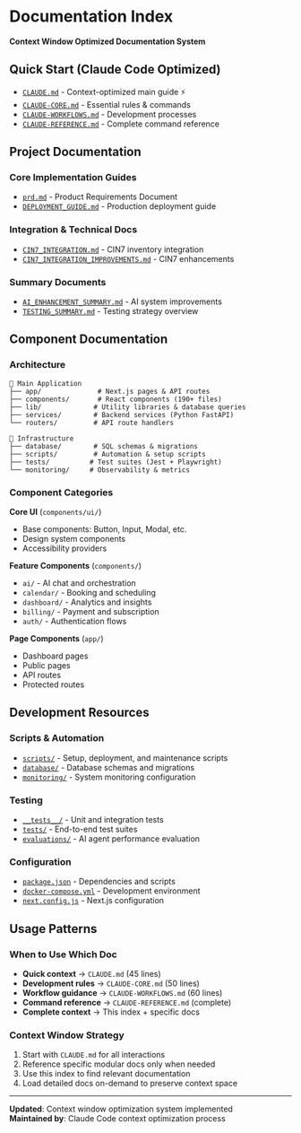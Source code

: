 # Documentation Index

**Context Window Optimized Documentation System**

## Quick Start (Claude Code Optimized)
- [`CLAUDE.md`](../CLAUDE.md) - Context-optimized main guide ⚡
- [`CLAUDE-CORE.md`](../CLAUDE-CORE.md) - Essential rules & commands
- [`CLAUDE-WORKFLOWS.md`](../CLAUDE-WORKFLOWS.md) - Development processes  
- [`CLAUDE-REFERENCE.md`](../CLAUDE-REFERENCE.md) - Complete command reference

## Project Documentation

### Core Implementation Guides
- [`prd.md`](./prd.md) - Product Requirements Document
- [`DEPLOYMENT_GUIDE.md`](./DEPLOYMENT_GUIDE.md) - Production deployment guide

### Integration & Technical Docs
- [`CIN7_INTEGRATION.md`](./CIN7_INTEGRATION.md) - CIN7 inventory integration
- [`CIN7_INTEGRATION_IMPROVEMENTS.md`](./CIN7_INTEGRATION_IMPROVEMENTS.md) - CIN7 enhancements

### Summary Documents
- [`AI_ENHANCEMENT_SUMMARY.md`](../AI_ENHANCEMENT_SUMMARY.md) - AI system improvements
- [`TESTING_SUMMARY.md`](../TESTING_SUMMARY.md) - Testing strategy overview

## Component Documentation

### Architecture
```
📁 Main Application
├── app/              # Next.js pages & API routes
├── components/       # React components (190+ files)
├── lib/             # Utility libraries & database queries  
├── services/        # Backend services (Python FastAPI)
└── routers/         # API route handlers

📁 Infrastructure  
├── database/        # SQL schemas & migrations
├── scripts/         # Automation & setup scripts
├── tests/          # Test suites (Jest + Playwright)
└── monitoring/     # Observability & metrics
```

### Component Categories

**Core UI** (`components/ui/`)
- Base components: Button, Input, Modal, etc.
- Design system components
- Accessibility providers

**Feature Components** (`components/`)
- `ai/` - AI chat and orchestration
- `calendar/` - Booking and scheduling
- `dashboard/` - Analytics and insights
- `billing/` - Payment and subscription
- `auth/` - Authentication flows

**Page Components** (`app/`)
- Dashboard pages
- Public pages
- API routes
- Protected routes

## Development Resources

### Scripts & Automation
- [`scripts/`](../scripts/) - Setup, deployment, and maintenance scripts
- [`database/`](../database/) - Database schemas and migrations
- [`monitoring/`](../monitoring/) - System monitoring configuration

### Testing
- [`__tests__/`](../__tests__/) - Unit and integration tests  
- [`tests/`](../tests/) - End-to-end test suites
- [`evaluations/`](../evaluations/) - AI agent performance evaluation

### Configuration
- [`package.json`](../package.json) - Dependencies and scripts
- [`docker-compose.yml`](../docker-compose.yml) - Development environment
- [`next.config.js`](../next.config.js) - Next.js configuration

## Usage Patterns

### When to Use Which Doc
- **Quick context** → `CLAUDE.md` (45 lines)
- **Development rules** → `CLAUDE-CORE.md` (50 lines)  
- **Workflow guidance** → `CLAUDE-WORKFLOWS.md` (60 lines)
- **Command reference** → `CLAUDE-REFERENCE.md` (complete)
- **Complete context** → This index + specific docs

### Context Window Strategy
1. Start with `CLAUDE.md` for all interactions
2. Reference specific modular docs only when needed
3. Use this index to find relevant documentation
4. Load detailed docs on-demand to preserve context space

---
**Updated**: Context window optimization system implemented  
**Maintained by**: Claude Code context optimization process